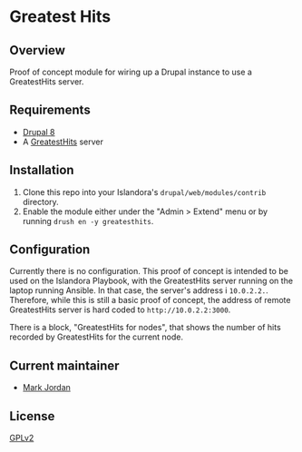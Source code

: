 # Greatest Hits

## Overview

Proof of concept module for wiring up a Drupal instance to use a GreatestHits server.

## Requirements

* [Drupal 8](https://github.com/Islandora/islandora)
* A [GreatestHits](https://github.com/mjordan/greatesthits_server) server

## Installation

1. Clone this repo into your Islandora's `drupal/web/modules/contrib` directory.
1. Enable the module either under the "Admin > Extend" menu or by running `drush en -y greatesthits`.

## Configuration

Currently there is no configuration. This proof of concept is intended to be used on the Islandora Playbook, with the GreatestHits server running on the laptop running Ansible. In that case, the server's address i `10.0.2.2.`. Therefore, while this is still a basic proof of concept, the address of remote GreatestHits server is hard coded to `http://10.0.2.2:3000`.

There is a block, "GreatestHits for nodes", that shows the number of hits recorded by GreatestHits for the current node.

## Current maintainer

* [Mark Jordan](https://github.com/mjordan)

## License

[GPLv2](http://www.gnu.org/licenses/gpl-2.0.txt)
